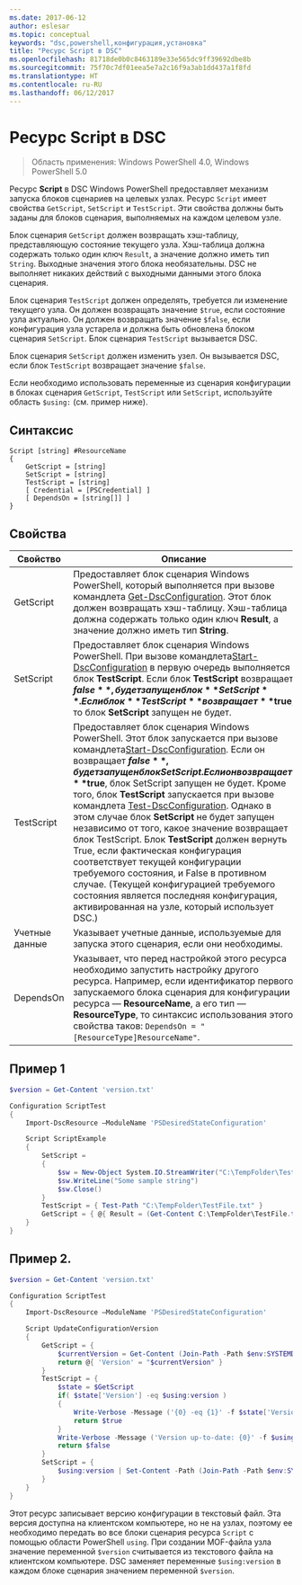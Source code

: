 ```yaml
---
ms.date: 2017-06-12
author: eslesar
ms.topic: conceptual
keywords: "dsc,powershell,конфигурация,установка"
title: "Ресурс Script в DSC"
ms.openlocfilehash: 81718de0b0c8463189e33e565dc9ff39692dbe8b
ms.sourcegitcommit: 75f70c7df01eea5e7a2c16f9a3ab1dd437a1f8fd
ms.translationtype: HT
ms.contentlocale: ru-RU
ms.lasthandoff: 06/12/2017
---
```

# <a name="dsc-script-resource"></a>Ресурс Script в DSC

 
> Область применения: Windows PowerShell 4.0, Windows PowerShell 5.0

Ресурс **Script** в DSC Windows PowerShell предоставляет механизм запуска блоков сценариев на целевых узлах. Ресурс `Script` имеет свойства `GetScript`, `SetScript` и `TestScript`. Эти свойства должны быть заданы для блоков сценария, выполняемых на каждом целевом узле. 

Блок сценария `GetScript` должен возвращать хэш-таблицу, представляющую состояние текущего узла. Хэш-таблица должна содержать только один ключ `Result`, а значение должно иметь тип `String`. Выходные значения этого блока необязательны. DSC не выполняет никаких действий с выходными данными этого блока сценария.

Блок сценария `TestScript` должен определять, требуется ли изменение текущего узла. Он должен возвращать значение `$true`, если состояние узла актуально. Он должен возвращать значение `$false`, если конфигурация узла устарела и должна быть обновлена блоком сценария `SetScript`. Блок сценария `TestScript` вызывается DSC.

Блок сценария `SetScript` должен изменить узел. Он вызывается DSC, если блок `TestScript` возвращает значение `$false`.

Если необходимо использовать переменные из сценария конфигурации в блоках сценария `GetScript`, `TestScript` или `SetScript`, используйте область `$using:` (см. пример ниже).


## <a name="syntax"></a>Синтаксис

```
Script [string] #ResourceName
{
    GetScript = [string]
    SetScript = [string]
    TestScript = [string]
    [ Credential = [PSCredential] ]
    [ DependsOn = [string[]] ]
}
```

## <a name="properties"></a>Свойства

|  Свойство  |  Описание   | 
|---|---| 
| GetScript| Предоставляет блок сценария Windows PowerShell, который выполняется при вызове командлета [Get-DscConfiguration](https://technet.microsoft.com/en-us/library/dn407379.aspx). Этот блок должен возвращать хэш-таблицу. Хэш-таблица должна содержать только один ключ **Result**, а значение должно иметь тип **String**.| 
| SetScript| Предоставляет блок сценария Windows PowerShell. При вызове командлета[Start-DscConfiguration](https://technet.microsoft.com/en-us/library/dn521623.aspx) в первую очередь выполняется блок **TestScript**. Если блок **TestScript** возвращает **$false**, будет запущен блок **SetScript**. Если блок **TestScript** возвращает **$true**, то блок **SetScript** запущен не будет.| 
| TestScript| Предоставляет блок сценария Windows PowerShell. Этот блок запускается при вызове командлета[Start-DscConfiguration](https://technet.microsoft.com/en-us/library/dn521623.aspx). Если он возвращает **$false**, будет запущен блок SetScript. Если он возвращает **$true**, блок SetScript запущен не будет. Кроме того, блок **TestScript** запускается при вызове командлета [Test-DscConfiguration](https://technet.microsoft.com/en-us/library/dn407382.aspx). Однако в этом случае блок **SetScript** не будет запущен независимо от того, какое значение возвращает блок TestScript. Блок **TestScript** должен вернуть True, если фактическая конфигурация соответствует текущей конфигурации требуемого состояния, и False в противном случае. (Текущей конфигурацией требуемого состояния является последняя конфигурация, активированная на узле, который использует DSC.)| 
| Учетные данные| Указывает учетные данные, используемые для запуска этого сценария, если они необходимы.| 
| DependsOn| Указывает, что перед настройкой этого ресурса необходимо запустить настройку другого ресурса. Например, если идентификатор первого запускаемого блока сценария для конфигурации ресурса — **ResourceName**, а его тип — **ResourceType**, то синтаксис использования этого свойства таков: `DependsOn = "[ResourceType]ResourceName"`.

## <a name="example-1"></a>Пример 1
```powershell
$version = Get-Content 'version.txt'

Configuration ScriptTest
{
    Import-DscResource –ModuleName 'PSDesiredStateConfiguration'

    Script ScriptExample
    {
        SetScript = 
        { 
            $sw = New-Object System.IO.StreamWriter("C:\TempFolder\TestFile.txt")
            $sw.WriteLine("Some sample string")
            $sw.Close()
        }
        TestScript = { Test-Path "C:\TempFolder\TestFile.txt" }
        GetScript = { @{ Result = (Get-Content C:\TempFolder\TestFile.txt) } }          
    }
}
```

## <a name="example-2"></a>Пример 2.
```powershell
$version = Get-Content 'version.txt'

Configuration ScriptTest
{
    Import-DscResource –ModuleName 'PSDesiredStateConfiguration'

    Script UpdateConfigurationVersion
    {
        GetScript = { 
            $currentVersion = Get-Content (Join-Path -Path $env:SYSTEMDRIVE -ChildPath 'version.txt')
            return @{ 'Version' = "$currentVersion" }
        }          
        TestScript = { 
            $state = $GetScript
            if( $state['Version'] -eq $using:version )
            {
                Write-Verbose -Message ('{0} -eq {1}' -f $state['Version'],$using:version)
                return $true
            }
            Write-Verbose -Message ('Version up-to-date: {0}' -f $using:version)
            return $false
        }
        SetScript = { 
            $using:version | Set-Content -Path (Join-Path -Path $env:SYSTEMDRIVE -ChildPath 'version.txt')
        }
    }
}
```

Этот ресурс записывает версию конфигурации в текстовый файл. Эта версия доступна на клиентском компьютере, но не на узлах, поэтому ее необходимо передать во все блоки сценария ресурса `Script` с помощью области PowerShell `using`. При создании MOF-файла узла значение переменной `$version` считывается из текстового файла на клиентском компьютере. DSC заменяет переменные `$using:version` в каждом блоке сценария значением переменной `$version`.

